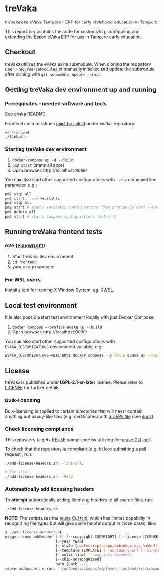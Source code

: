 <!--
SPDX-FileCopyrightText: 2021 City of Tampere

SPDX-License-Identifier: LGPL-2.1-or-later
-->

# treVaka
treVaka aka eVaka Tampere – ERP for early childhood education in Tampere

This repository contains the code for customizing, configuring and extending the Espoo eVaka ERP for use in Tampere early education.

## Checkout

treVaka utilizes the [eVaka](https://github.com/espoon-voltti/evaka) as its submodule. When cloning the repository use `--recurse-submodules` or manually initialize and update the submodule after cloning with `git submodule update --init`.

## Getting treVaka dev environment up and running

### Prerequisites - needed software and tools
See [eVaka README](evaka/compose/README.md#Dependencies)

Frontend customizations [must be linked](frontend/README.md) under eVaka-repository:

    cd frontend
    ./link.sh

### Starting treVaka dev environment
1. `docker-compose up -d --build`
2. `pm2 start` (starts all apps)
3. Open browser: http://localhost:9099/

You can also start other supported configurations with `--env` command line parameter, e.g.:

```sh
pm2 stop all
pm2 start --env vesilahti
pm2 stop all
pm2 start # starts vesilahti configurations from previously used --env parameter
pm2 delete all
pm2 start # starts tampere configurations (default)
```

## Running treVaka frontend tests

### e2e ([Playwright](https://playwright.dev/))

1. Start treVaka dev environment
2. `cd frontend`
3. `yarn e2e-playwright`


### For WSL users:

Install a tool for running X Window System, eg. [GWSL](https://www.microsoft.com/en-us/p/gwsl/9nl6kd1h33v3#activetab=pivot:overviewtab).

## Local test environment

It is also possible start test environment locally with just Docker Compose:

1. `docker compose --profile evaka up --build`
1. Open browser: http://localhost:9099/

You can also start other supported configurations with `EVAKA_CUSTOMIZATIONS` environment variable, e.g.:

```sh
EVAKA_CUSTOMIZATIONS=vesilahti docker compose --profile evaka up --build
``````

## License

treVaka is published under **LGPL-2.1-or-later** license. Please refer to
[LICENSE](LICENSE) for further details.

### Bulk-licensing

Bulk-licensing is applied to certain directories that will never contain
anything but binary-like files (e.g. certificates) with
[a DEP5 file](./.reuse/dep5) (see
[docs](https://reuse.software/faq/#bulk-license)).

### Check licensing compliance

This repository targets [REUSE](https://reuse.software/) compliance by utilizing
the [reuse CLI tool](https://git.fsfe.org/reuse/tool).

To check that the repository is compliant (e.g. before submitting a pull
request), run:

```sh
./add-license-headers.sh --lint-only

# See also:
./add-license-headers.sh --help
```

### Automatically add licensing headers

To **attempt** automatically adding licensing headers to all source files, run:

```sh
./add-license-headers.sh
```

**NOTE:** The script uses the [reuse CLI tool](https://git.fsfe.org/reuse/tool),
which has limited capability in recognizing file types but will give some
helpful output in those cases, like:

```sh
$ ./add-license-headers.sh
usage: reuse addheader [-h] [--copyright COPYRIGHT] [--license LICENSE]
                       [--year YEAR]
                       [--style {applescript,aspx,bibtex,c,css,haskell,html,jinja,jsx,lisp,m4,ml,python,tex}]
                       [--template TEMPLATE] [--exclude-year] [--single-line]
                       [--multi-line] [--explicit-license]
                       [--skip-unrecognised]
                       path [path ...]
reuse addheader: error: 'frontend/packages/employee-frontend/src/components/voucher-value-decision/VoucherValueDecisionActionBar.tsx' does not have a recognised file extension, please use --style, --explicit-license or --skip-unrecognised
```